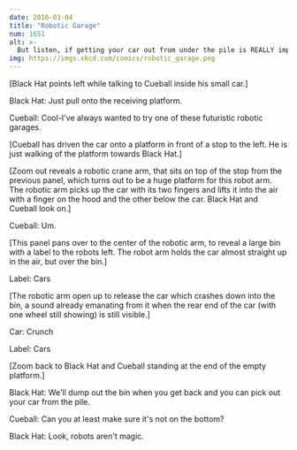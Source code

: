 ```yaml
---
date: 2016-03-04
title: "Robotic Garage"
num: 1651
alt: >-
  But listen, if getting your car out from under the pile is REALLY important to you, we do have an axe you can borrow.
img: https://imgs.xkcd.com/comics/robotic_garage.png
---
```

[Black Hat points left while talking to Cueball inside his small car.]

Black Hat: Just pull onto the receiving platform.

Cueball: Cool-I've always wanted to try one of these futuristic robotic garages.

[Cueball has driven the car onto a platform in front of a stop to the left. He is just walking of the platform towards Black Hat.]

[Zoom out reveals a robotic crane arm, that sits on top of the stop from the previous panel, which turns out to be a huge platform for this robot arm. The robotic arm picks up the car with its two fingers and lifts it into the air with a finger on the hood and the other below the car. Black Hat and Cueball look on.]

Cueball: Um.

[This panel pans over to the center of the robotic arm, to reveal a large bin with a label to the robots left. The robot arm holds the car almost straight up in the air, but over the bin.]

Label: Cars

[The robotic arm open up to release the car which crashes down into the bin, a sound already emanating from it when the rear end of the car (with one wheel still showing) is still visible.]

Car: Crunch

Label: Cars

[Zoom back to Black Hat and Cueball standing at the end of the empty platform.]

Black Hat: We'll dump out the bin when you get back and you can pick out your car from the pile.

Cueball: Can you at least make sure it's not on the bottom?

Black Hat: Look, robots aren't magic.